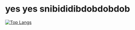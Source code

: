 <h1>yes yes snibididibdobdobdob</h1>

[![Top Langs](https://github-readme-stats.vercel.app/api/top-langs/?username=NorskiyXVIII&layout=pie)](https://github.com/NorskiyXVIII)

